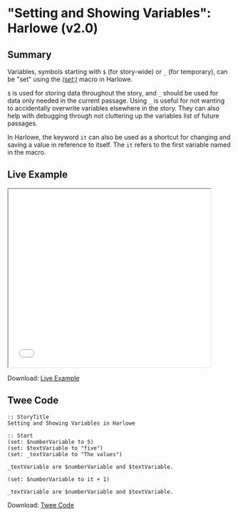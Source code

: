 # "Setting and Showing Variables": Harlowe (v2.0)

## Summary

Variables, symbols starting with ```$``` (for story-wide) or ```_``` (for temporary), can be "set" using the *[(set:)](https://twine2.neocities.org/#macro_set)* macro in Harlowe. 

```$``` is used for storing data throughout the story, and ```_``` should be used for data only needed in the current passage. Using ```_``` is useful for not wanting to accidentally overwrite variables elsewhere in the story. They can also help with debugging through not cluttering up the variables list of future passages.

In Harlowe, the keyword ```it``` can also be used as a shortcut for changing and saving a value in reference to itself. The ```it``` refers to the first variable named in the macro.

## Live Example

<section>
<iframe src="harlowe_settingandshowing_example.html" height=400 width=90%></iframe>


Download: <a href="harlowe_settingandshowing_example.html" target="_blank">Live Example</a>
</section>

## Twee Code

```
:: StoryTitle
Setting and Showing Variables in Harlowe

:: Start
(set: $numberVariable to 5)
(set: $textVariable to "five")
(set: _textVariable to "The values")

_textVariable are $numberVariable and $textVariable.

(set: $numberVariable to it + 1)

_textVariable are $numberVariable and $textVariable.
```

Download: <a href="harlowe_settingandshowing_twee.txt" target="_blank">Twee Code</a>

